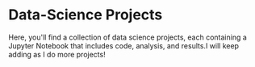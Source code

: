 # Data-Science Projects
Here, you'll find a collection of data science projects, each containing a Jupyter Notebook that includes code, analysis, and results.I will keep adding as I do more projects!
